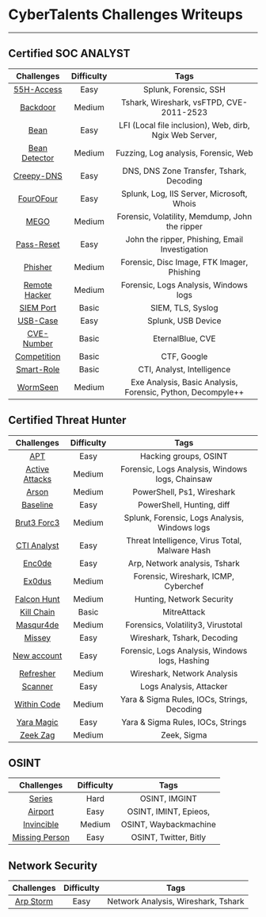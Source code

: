 # CyberTalents Challenges Writeups

***



## Certified SOC ANALYST

| Challenges | Difficulty |                                                Tags                                                |
|:-------------:|:----------:|:--------------------------------------------------------------------------------------------------:|
| [55H-Access](https://github.com/castiel-aj/Cybertalents-Challenges-Writeups/blob/master/Certified%20SOC%20Analyst/Challenges/55H%20Access%20-%20Splunk/55H%20Access%20%E2%80%93%20Writeup.md) | Easy | Splunk, Forensic, SSH |
| [Backdoor](https://github.com/castiel-aj/Cybertalents-Challenges-Writeups/blob/master/Certified%20SOC%20Analyst/Challenges/Backdoor/Backdoor%20-%20Writeup.md) | Medium | Tshark, Wireshark, vsFTPD, CVE-2011-2523 |
| [Bean](https://github.com/castiel-aj/Cybertalents-Challenges-Writeups/blob/master/Certified%20SOC%20Analyst/Challenges/Bean%20-%20Web%20Security%20Analysis/Bean%20-%20Writeup.md) | Easy | LFI (Local file inclusion), Web, dirb, Ngix Web Server, |
| [Bean Detector](https://github.com/castiel-aj/Cybertalents-Challenges-Writeups/blob/master/Certified%20SOC%20Analyst/Challenges/Beans%20Detector%20-%20Web%20Security%20Analysis/Beans%20Detector%20-%20Writeup.md) | Medium | Fuzzing, Log analysis, Forensic, Web |
| [Creepy-DNS](https://github.com/castiel-aj/Cybertalents-Challenges-Writeups/blob/master/Certified%20SOC%20Analyst/Challenges/Creepy%20DNS/Creepy%20DNS.md) | Easy | DNS, DNS Zone Transfer, Tshark, Decoding |
| [FourOFour](https://github.com/castiel-aj/Cybertalents-Challenges-Writeups/blob/master/Certified%20SOC%20Analyst/Challenges/FourOFour%20-%20Splunk/Four0Four%20-%20Writeup.md) | Easy | Splunk,  Log, IIS Server, Microsoft, Whois |
| [MEGO](https://github.com/castiel-aj/Cybertalents-Challenges-Writeups/blob/master/Certified%20SOC%20Analyst/Challenges/MEGO%20-%20Digital%20Forensics/MEGO%20Writeup.md) | Medium | Forensic, Volatility, Memdump, John the ripper |
| [Pass-Reset](https://github.com/castiel-aj/Cybertalents-Challenges-Writeups/blob/master/Certified%20SOC%20Analyst/Challenges/Pass%20reset%20-%20Email%20Analysis/Pass%20reset%20-%20Writeup.md) | Easy | John the ripper, Phishing, Email Investigation |
| [Phisher](https://github.com/castiel-aj/Cybertalents-Challenges-Writeups/blob/master/Certified%20SOC%20Analyst/Challenges/Phisher%20-%20Digital%20Forensics/Phisher.md) | Medium | Forensic, Disc Image, FTK Imager, Phishing |
| [Remote Hacker](https://github.com/castiel-aj/Cybertalents-Challenges-Writeups/blob/master/Certified%20SOC%20Analyst/Challenges/Remote%20Hacker%20-%20Windows%20Logs/Remote%20Hacker%20-%20Writeup.md) | Medium | Forensic, Logs Analysis, Windows logs |
| [SIEM Port](https://github.com/castiel-aj/Cybertalents-Challenges-Writeups/blob/master/Certified%20SOC%20Analyst/Challenges/SIEM%20Port%20-%20Introduction%20to%20Logs%20and%20Events/SIEM%20Port%20-%20Writeup.md) | Basic | SIEM, TLS, Syslog |
| [USB-Case](https://github.com/castiel-aj/Cybertalents-Challenges-Writeups/blob/master/Certified%20SOC%20Analyst/Challenges/USB%20Case%20-%20SIEM%20Use%20Cases/USB%20Case%20-%20Writeup.md) | Easy | Splunk, USB Device |
|     [CVE-Number](https://github.com/castiel-aj/Cybertalents-Challenges-Writeups/blob/master/Certified%20SOC%20Analyst/Challenges/CVE%20Number/CVE%20Number.md)     |    Basic    |                                       EternalBlue, CVE                                       |
|      [Competition](https://github.com/castiel-aj/Cybertalents-Challenges-Writeups/blob/master/Certified%20SOC%20Analyst/Challenges/Compitition/Compitition.md)      |   Basic    |         CTF, Google          |
|       [Smart-Role](https://github.com/castiel-aj/Cybertalents-Challenges-Writeups/blob/master/Certified%20SOC%20Analyst/Challenges/Smart%20Role/Smart%20Role.md)       |   Basic    |           CTI, Analyst, Intelligence           |
|         [WormSeen](https://github.com/castiel-aj/Cybertalents-Challenges-Writeups/blob/master/Certified%20SOC%20Analyst/Challenges/WormSeen%20-%20Endpoint%20Security/Worm%20Seen.md)         |   Medium   |    Exe Analysis, Basic Analysis, Forensic, Python, Decompyle++    |



## Certified Threat Hunter

| Challenges | Difficulty |                                                Tags                                                |
|:-------------:|:----------:|:--------------------------------------------------------------------------------------------------:|
| [APT](https://github.com/castiel-aj/Cybertalents-Challenges-Writeups/blob/master/Certified%20Threat%20Hunter/Challenges/APT/APT%20-%20Writeup.md) | Easy | Hacking groups,  OSINT |
| [Active Attacks](https://github.com/castiel-aj/Cybertalents-Challenges-Writeups/blob/master/Certified%20Threat%20Hunter/Challenges/Active%20Attacks%20-%20Hunting%20Windows%20Events%20and%20Logs/Active%20Attacks%20-%20Writeup.md) | Medium | Forensic, Logs Analysis, Windows logs, Chainsaw |
| [Arson](https://github.com/castiel-aj/Cybertalents-Challenges-Writeups/blob/master/Certified%20Threat%20Hunter/Challenges/Arson%20-%20Hunting%20with%20Powershell/Arson-Writeup.md) | Medium | PowerShell, Ps1, Wireshark |
| [Baseline](https://github.com/castiel-aj/Cybertalents-Challenges-Writeups/blob/master/Certified%20Threat%20Hunter/Challenges/BaseLine%20-%20Hunting%20with%20Powershell/Baseline-Writeup.md) | Easy | PowerShell, Hunting, diff |
| [Brut3 Forc3](https://github.com/castiel-aj/Cybertalents-Challenges-Writeups/blob/master/Certified%20Threat%20Hunter/Challenges/Brut3Forc3%20-%20Hunting%20Windows%20Events%20and%20Logs/Brut3Forc3_WriteUp.md) | Medium | Splunk, Forensic, Logs Analysis, Windows logs |
| [CTI Analyst](https://github.com/castiel-aj/Cybertalents-Challenges-Writeups/blob/master/Certified%20Threat%20Hunter/Challenges/CTI%20Analyst%20-%20MISP%20Threat%20Intelligence%20System/CTI%20Analyst%20-%20Writeup.md) | Easy | Threat Intelligence, Virus Total, Malware Hash |
| [Enc0de](https://github.com/castiel-aj/Cybertalents-Challenges-Writeups/blob/master/Certified%20Threat%20Hunter/Challenges/Enc0ded%20-%20Traffic%20Capturing/Enc0ded%20-%20Writeup.md) | Easy | Arp, Network analysis, Tshark |
| [Ex0dus](https://github.com/castiel-aj/Cybertalents-Challenges-Writeups/blob/master/Certified%20Threat%20Hunter/Challenges/Exodus%20-%20Netowrk%20Security/Exodus%20-%20Writeup.md) | Medium | Forensic, Wireshark, ICMP, Cyberchef |
| [Falcon Hunt](https://github.com/castiel-aj/Cybertalents-Challenges-Writeups/blob/master/Certified%20Threat%20Hunter/Challenges/Falcon%20Hunt%20-%20Network%20Security/Falcon%20Hunt%20-%20Writeup.md) | Medium | Hunting, Network Security |
| [Kill Chain](https://github.com/castiel-aj/Cybertalents-Challenges-Writeups/blob/master/Certified%20Threat%20Hunter/Challenges/Kill%20Chain%20-%20Threat%20Hunting%20Terminologies/Kill%20Chain%20-%20Writeup.md) | Basic | MitreAttack |
| [Masqur4de](https://github.com/castiel-aj/Cybertalents-Challenges-Writeups/blob/master/Certified%20Threat%20Hunter/Challenges/Masqur4de%20-%20Digital%20Forensics/Masqur4de%20-%20Writeup.md) | Medium | Forensics, Volatility3, Virustotal |
| [Missey](https://github.com/castiel-aj/Cybertalents-Challenges-Writeups/blob/master/Certified%20Threat%20Hunter/Challenges/Missey%20-%20Introduction%20to%20Zeek/Missey%20-%20Writeup.md) | Easy | Wireshark, Tshark, Decoding |
| [New account](https://github.com/castiel-aj/Cybertalents-Challenges-Writeups/blob/master/Certified%20Threat%20Hunter/Challenges/New%20Account%20-%20Hunting%20Windows%20Events%20and%20Logs/New%20Account%20-%20Writeup.md) | Easy | Forensic, Logs Analysis, Windows logs, Hashing |
| [Refresher](https://github.com/castiel-aj/Cybertalents-Challenges-Writeups/blob/master/Certified%20Threat%20Hunter/Challenges/Refresher%20-%20Wireshark%20in%20Depth/Refresher%20-%20Writeup.md) | Medium | Wireshark, Network Analysis |
| [Scanner](https://github.com/castiel-aj/Cybertalents-Challenges-Writeups/blob/master/Certified%20Threat%20Hunter/Challenges/Scanner%20-%20Hunting%20Windows%20Events%20and%20Logs/Scanner%20-%20Writeup.md) | Easy | Logs Analysis, Attacker |
| [Within Code](https://github.com/castiel-aj/Cybertalents-Challenges-Writeups/blob/master/Certified%20Threat%20Hunter/Challenges/Within%20Code%20-%20IoCs%2C%20YARA%2C%20%26%20Sigma%20Rules/Within%20Code%20-%20Writeup.md) | Medium | Yara & Sigma Rules, IOCs, Strings, Decoding |
| [Yara Magic](https://github.com/castiel-aj/Cybertalents-Challenges-Writeups/blob/master/Certified%20Threat%20Hunter/Challenges/Yara%20Magic%20-%20IoCs%2C%20YARA%2C%20%26%20Sigma%20Rules/Yara%20Magic%20-%20Writeup.md) | Easy | Yara & Sigma Rules, IOCs, Strings |
| [Zeek Zag](https://github.com/castiel-aj/Cybertalents-Challenges-Writeups/blob/master/Certified%20Threat%20Hunter/Challenges/Zeek-Zag%20-%20Introduction%20to%20Zeek/Zeek-Zag%20-%20Writeup.md) | Medium | Zeek, Sigma |



## OSINT

|                          Challenges                          | Difficulty |         Tags          |
| :----------------------------------------------------------: | :--------: | :-------------------: |
| [Series](https://github.com/castiel-aj/Cybertalents-Challenges-Writeups/blob/master/OSINT/Challenges/Series/Series%20-%20Writeup.md) |    Hard    |     OSINT, IMGINT     |
| [Airport](https://github.com/castiel-aj/Cybertalents-Challenges-Writeups/blob/master/OSINT/Challenges/Airport/Airport%20-%20Writeup.md) |    Easy    | OSINT, IMINT, Epieos, |
| [Invincible](https://github.com/castiel-aj/Cybertalents-Challenges-Writeups/blob/master/OSINT/Challenges/Invincible/Invincible%20-%20Writeup.md) |   Medium   | OSINT, Waybackmachine |
| [Missing Person](https://github.com/castiel-aj/Cybertalents-Challenges-Writeups/blob/master/OSINT/Challenges/Missing%20Person/Missing%20Person%20-%20Writeup.md) |    Easy    | OSINT, Twitter, Bitly |



## Network Security

|                          Challenges                          | Difficulty |                Tags                 |
| :----------------------------------------------------------: | :--------: | :---------------------------------: |
| [Arp Storm](https://github.com/castiel-aj/Cybertalents-Challenges-Writeups/blob/master/Network%20Security/Challenges/ARP%20Storm/Arp%20Storm%20-%20Writeup.md) |    Easy    | Network Analysis, Wireshark, Tshark |
